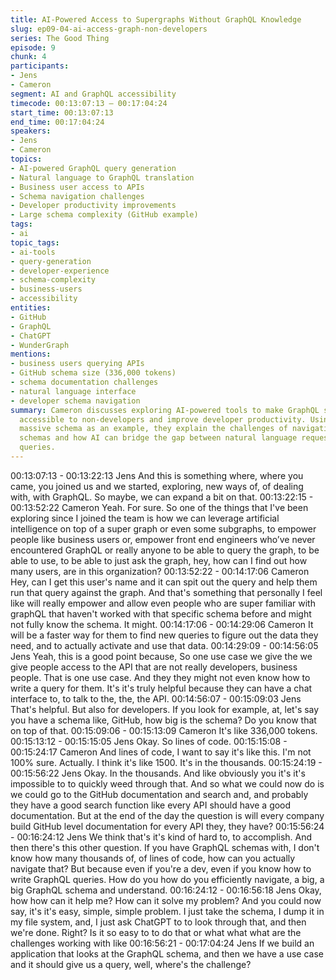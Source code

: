 ```yaml
---
title: AI-Powered Access to Supergraphs Without GraphQL Knowledge
slug: ep09-04-ai-access-graph-non-developers
series: The Good Thing
episode: 9
chunk: 4
participants:
- Jens
- Cameron
segment: AI and GraphQL accessibility
timecode: 00:13:07:13 – 00:17:04:24
start_time: 00:13:07:13
end_time: 00:17:04:24
speakers:
- Jens
- Cameron
topics:
- AI-powered GraphQL query generation
- Natural language to GraphQL translation
- Business user access to APIs
- Schema navigation challenges
- Developer productivity improvements
- Large schema complexity (GitHub example)
tags:
- ai
topic_tags:
- ai-tools
- query-generation
- developer-experience
- schema-complexity
- business-users
- accessibility
entities:
- GitHub
- GraphQL
- ChatGPT
- WunderGraph
mentions:
- business users querying APIs
- GitHub schema size (336,000 tokens)
- schema documentation challenges
- natural language interface
- developer schema navigation
summary: Cameron discusses exploring AI-powered tools to make GraphQL supergraphs
  accessible to non-developers and improve developer productivity. Using GitHub's
  massive schema as an example, they explain the challenges of navigating large GraphQL
  schemas and how AI can bridge the gap between natural language requests and GraphQL
  queries.
---
```


00:13:07:13 - 00:13:22:13
Jens
And this is something where, where you came, you joined us and we started, exploring, new
ways of, of dealing with, with GraphQL. So maybe, we can expand a bit on that.
00:13:22:15 - 00:13:52:22
Cameron
Yeah. For sure. So one of the things that I've been exploring since I joined the team is how we
can leverage artificial intelligence on top of a super graph or even some subgraphs, to empower
people like business users or, empower front end engineers who’ve never encountered
GraphQL or really anyone to be able to query the graph, to be able to use, to be able to just ask
the graph, hey, how can I find out how many users, are in this organization?
00:13:52:22 - 00:14:17:06
Cameron
Hey, can I get this user's name and it can spit out the query and help them run that query
against the graph. And that's something that personally I feel like will really empower and allow
even people who are super familiar with graphQL that haven't worked with that specific schema
before and might not fully know the schema. It might.
00:14:17:06 - 00:14:29:06
Cameron
It will be a faster way for them to find new queries to figure out the data they need, and to
actually activate and use that data.
00:14:29:09 - 00:14:56:05
Jens
Yeah, this is a good point because, So one use case we give the we give people access to the
API that are not really developers, business people. That is one use case. And they they might
not even know how to write a query for them. It's it's truly helpful because they can have a chat
interface to, to talk to the, the, the API.
00:14:56:07 - 00:15:09:03
Jens
That's helpful. But also for developers. If you look for example, at, let's say you have a schema
like, GitHub, how big is the schema? Do you know that on top of that.
00:15:09:06 - 00:15:13:09
Cameron
It's like 336,000 tokens.
00:15:13:12 - 00:15:15:05
Jens
Okay. So lines of code.
00:15:15:08 - 00:15:24:17
Cameron
And lines of code, I want to say it's like this. I'm not 100% sure. Actually. I think it's like 1500. It's
in the thousands.
00:15:24:19 - 00:15:56:22
Jens
Okay. In the thousands. And like obviously you it's it's impossible to to quickly weed through
that. And so what we could now do is we could go to the GitHub documentation and search and,
and probably they have a good search function like every API should have a good
documentation. But at the end of the day the question is will every company build GitHub level
documentation for every API they, they have?
00:15:56:24 - 00:16:24:12
Jens
We think that's it's kind of hard to, to accomplish. And then there's this other question. If you
have GraphQL schemas with, I don't know how many thousands of, of lines of code, how can
you actually navigate that? But because even if you're a dev, even if you know how to write
GraphQL queries. How do you how do you efficiently navigate, a big, a big GraphQL schema
and understand.
00:16:24:12 - 00:16:56:18
Jens
Okay, how how can it help me? How can it solve my problem? And you could now say, it's it's
easy, simple, simple problem. I just take the schema, I dump it in my file system, and, I just ask
ChatGPT to to look through that, and then we're done. Right? Is it so easy to to do that or what
what what are the challenges working with like
00:16:56:21 - 00:17:04:24
Jens
If we build an application that looks at the GraphQL schema, and then we have a use case and
it should give us a query, well, where's the challenge?